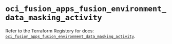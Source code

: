 # `oci_fusion_apps_fusion_environment_data_masking_activity`

Refer to the Terraform Registory for docs: [`oci_fusion_apps_fusion_environment_data_masking_activity`](https://registry.terraform.io/providers/oracle/oci/6.18.0/docs/resources/fusion_apps_fusion_environment_data_masking_activity).
